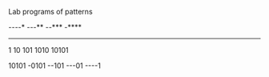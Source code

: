 Lab programs of patterns

----*
---**
--***
-****
*****



1
10
101
1010
10101



10101
-0101
--101
---01
----1
